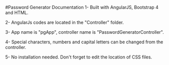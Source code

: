 #Password Generator Documentation
1- Built with AngularJS, Bootstrap 4 and HTML.

2- AngularJs codes are located in the "Controller" folder.

3- App name is "pgApp", controller name is "PasswordGeneratorController".

4- Special characters, numbers and capital letters can be changed from the controller.

5- No installation needed. Don't forget to edit the location of CSS files.
